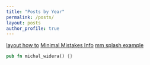 ```yaml
---
title: "Posts by Year"
permalink: /posts/
layout: posts
author_profile: true
---
```


[mm-info]: https://mmistakes.github.io/minimal-mistakes/docs/quick-start-guide/
[mm-layout]:https://mmistakes.github.io/minimal-mistakes/docs/layouts/
[mm-splash-example]:https://github.com/mmistakes/minimal-mistakes/edit/master/docs/_pages/splash-page.md

[layout how to][mm-layout]
[Minimal Mistakes Info][mm-info]
[mm splash example][mm-splash-example]


```rust
pub fn michal_widera() {}
```